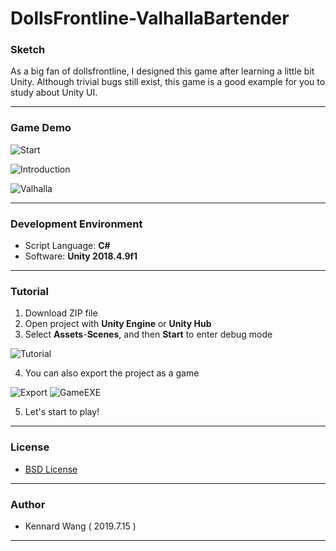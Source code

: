 # DollsFrontline-ValhallaBartender
### Sketch
As a big fan of dollsfrontline, I designed this game after learning a little bit Unity. Although trivial bugs still exist, this game is a good example for you to study about Unity UI.

------
### Game Demo
![Start](https://kennardwang.github.io/ImageSource/Project/ValhallaStart.png)

![Introduction](https://kennardwang.github.io/ImageSource/Project/ValhallaIntroduction.png)

![Valhalla](https://kennardwang.github.io/ImageSource/Project/Valhalla.png)

------
### Development Environment
+ Script Language: **C#**
+ Software: **Unity 2018.4.9f1**
------
### Tutorial
1. Download ZIP file
2. Open project with **Unity Engine** or **Unity Hub**
3. Select **Assets**-**Scenes**, and then **Start** to enter debug mode

![Tutorial](https://kennardwang.github.io/ImageSource/Project/ValhallaTutorial.png)

4. You can also export the project as a game  

![Export](https://kennardwang.github.io/ImageSource/Project/ValhallaTutorial2.png)
![GameEXE](https://kennardwang.github.io/ImageSource/Project/ValhallaTutorial3.png)

5. Let's start to play!

------
### License
+ [BSD License](https://github.com/KennardWang/DollsFrontline-ValhallaBartender/blob/master/LICENSE)
------
### Author
+ Kennard Wang ( 2019.7.15 )
------


